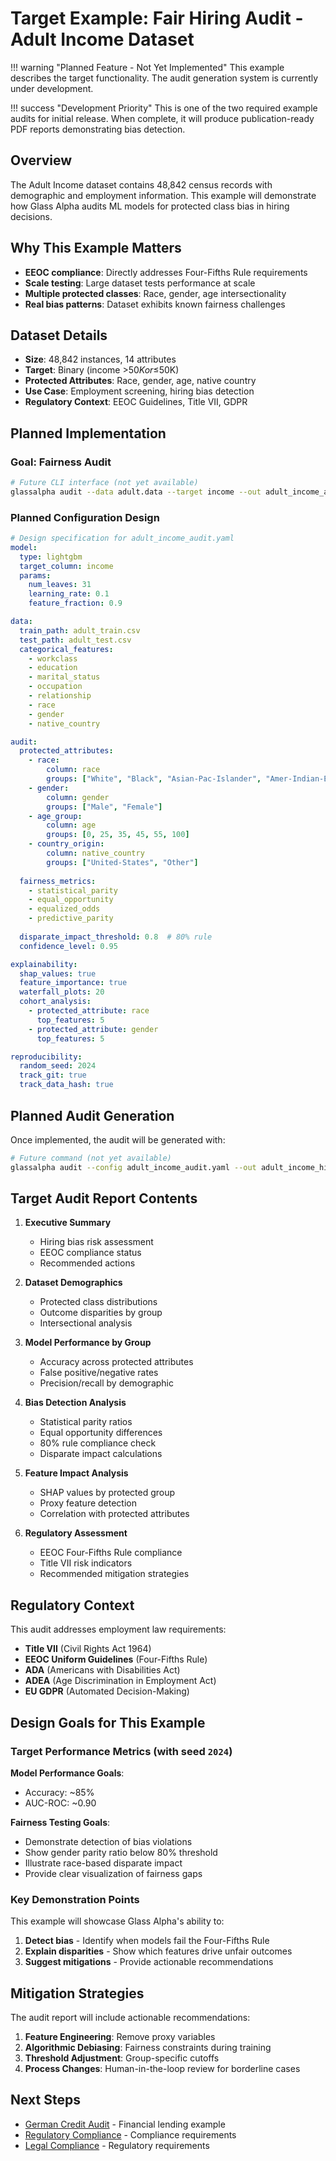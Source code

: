 # Target Example: Fair Hiring Audit - Adult Income Dataset

!!! warning "Planned Feature - Not Yet Implemented"
    This example describes the target functionality. The audit generation system is currently under development.

!!! success "Development Priority"
    This is one of the two required example audits for initial release. When complete, it will produce publication-ready PDF reports demonstrating bias detection.

## Overview

The Adult Income dataset contains 48,842 census records with demographic and employment information. This example will demonstrate how Glass Alpha audits ML models for protected class bias in hiring decisions.

## Why This Example Matters

- **EEOC compliance**: Directly addresses Four-Fifths Rule requirements
- **Scale testing**: Large dataset tests performance at scale
- **Multiple protected classes**: Race, gender, age intersectionality
- **Real bias patterns**: Dataset exhibits known fairness challenges

## Dataset Details

- **Size**: 48,842 instances, 14 attributes  
- **Target**: Binary (income >$50K or ≤$50K)
- **Protected Attributes**: Race, gender, age, native country
- **Use Case**: Employment screening, hiring bias detection
- **Regulatory Context**: EEOC Guidelines, Title VII, GDPR

## Planned Implementation

### Goal: Fairness Audit

```bash
# Future CLI interface (not yet available)
glassalpha audit --data adult.data --target income --out adult_income_audit.pdf
```

### Planned Configuration Design

```yaml
# Design specification for adult_income_audit.yaml
model:
  type: lightgbm
  target_column: income
  params:
    num_leaves: 31
    learning_rate: 0.1
    feature_fraction: 0.9

data:
  train_path: adult_train.csv
  test_path: adult_test.csv
  categorical_features:
    - workclass
    - education
    - marital_status
    - occupation
    - relationship
    - race
    - gender
    - native_country

audit:
  protected_attributes:
    - race:
        column: race
        groups: ["White", "Black", "Asian-Pac-Islander", "Amer-Indian-Eskimo", "Other"]
    - gender:
        column: gender
        groups: ["Male", "Female"]  
    - age_group:
        column: age
        groups: [0, 25, 35, 45, 55, 100]
    - country_origin:
        column: native_country
        groups: ["United-States", "Other"]
        
  fairness_metrics:
    - statistical_parity
    - equal_opportunity
    - equalized_odds
    - predictive_parity
    
  disparate_impact_threshold: 0.8  # 80% rule
  confidence_level: 0.95

explainability:
  shap_values: true
  feature_importance: true
  waterfall_plots: 20
  cohort_analysis:
    - protected_attribute: race
      top_features: 5
    - protected_attribute: gender
      top_features: 5

reproducibility:
  random_seed: 2024
  track_git: true
  track_data_hash: true
```

## Planned Audit Generation

Once implemented, the audit will be generated with:

```bash
# Future command (not yet available)
glassalpha audit --config adult_income_audit.yaml --out adult_income_hiring_audit.pdf
```

## Target Audit Report Contents

1. **Executive Summary**
   - Hiring bias risk assessment
   - EEOC compliance status
   - Recommended actions

2. **Dataset Demographics**
   - Protected class distributions
   - Outcome disparities by group
   - Intersectional analysis

3. **Model Performance by Group**
   - Accuracy across protected attributes
   - False positive/negative rates
   - Precision/recall by demographic

4. **Bias Detection Analysis**
   - Statistical parity ratios
   - Equal opportunity differences  
   - 80% rule compliance check
   - Disparate impact calculations

5. **Feature Impact Analysis**
   - SHAP values by protected group
   - Proxy feature detection
   - Correlation with protected attributes

6. **Regulatory Assessment**
   - EEOC Four-Fifths Rule compliance
   - Title VII risk indicators
   - Recommended mitigation strategies

## Regulatory Context

This audit addresses employment law requirements:

- **Title VII** (Civil Rights Act 1964)
- **EEOC Uniform Guidelines** (Four-Fifths Rule)
- **ADA** (Americans with Disabilities Act)  
- **ADEA** (Age Discrimination in Employment Act)
- **EU GDPR** (Automated Decision-Making)

## Design Goals for This Example

### Target Performance Metrics (with seed `2024`)

**Model Performance Goals**:
- Accuracy: ~85%
- AUC-ROC: ~0.90

**Fairness Testing Goals**:
- Demonstrate detection of bias violations
- Show gender parity ratio below 80% threshold
- Illustrate race-based disparate impact
- Provide clear visualization of fairness gaps

### Key Demonstration Points

This example will showcase Glass Alpha's ability to:
1. **Detect bias** - Identify when models fail the Four-Fifths Rule
2. **Explain disparities** - Show which features drive unfair outcomes  
3. **Suggest mitigations** - Provide actionable recommendations

## Mitigation Strategies

The audit report will include actionable recommendations:

1. **Feature Engineering**: Remove proxy variables
2. **Algorithmic Debiasing**: Fairness constraints during training
3. **Threshold Adjustment**: Group-specific cutoffs
4. **Process Changes**: Human-in-the-loop review for borderline cases

## Next Steps

- [German Credit Audit](german-credit-audit.md) - Financial lending example
- [Regulatory Compliance](../compliance/overview.md) - Compliance requirements  
- [Legal Compliance](../compliance/overview.md) - Regulatory requirements
